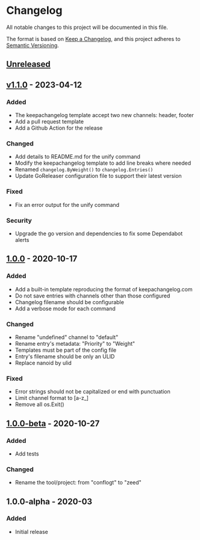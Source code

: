 # Changelog
All notable changes to this project will be documented in this file.

The format is based on [Keep a Changelog](https://keepachangelog.com/en/1.0.0/),
and this project adheres to [Semantic Versioning](https://semver.org/spec/v2.0.0.html).

## [Unreleased](https://github.com/souhail-5/zeed/compare/main...develop)

## [v1.1.0](https://github.com/souhail-5/zeed/compare/...v1.1.0) - 2023-04-12

### Added

- The keepachangelog template accept two new channels: header, footer
- Add a pull request template
- Add a Github Action for the release

### Changed

- Add details to README.md for the unify command
- Modify the keepachangelog template to add line breaks where needed
- Renamed `changelog.ByWeight()` to `changelog.Entries()`
- Update GoReleaser configuration file to support their latest version

### Fixed

- Fix an error output for the unify command

### Security

- Upgrade the go version and dependencies to fix some Dependabot alerts

## [1.0.0](https://github.com/souhail-5/zeed/compare/1.0.0-beta...1.0.0) - 2020-10-17
### Added
- Add a built-in template reproducing the format of keepachangelog.com
- Do not save entries with channels other than those configured
- Changelog filename should be configurable
- Add a verbose mode for each command

### Changed
- Rename &#34;undefined&#34; channel to &#34;default&#34;
- Rename entry&#39;s metadata: &#34;Priority&#34; to &#34;Weight&#34;
- Templates must be part of the config file
- Entry&#39;s filename should be only an ULID
- Replace nanoid by ulid

### Fixed
- Error strings should not be capitalized or end with punctuation
- Limit channel format to [a-z_]
- Remove all os.Exit()

## [1.0.0-beta](https://github.com/souhail-5/zeed/compare/1.0.0-alpha...1.0.0-beta) - 2020-10-27
### Added
- Add tests

### Changed
- Rename the tool/project: from "conflogt" to "zeed"

## 1.0.0-alpha - 2020-03
### Added
- Initial release
